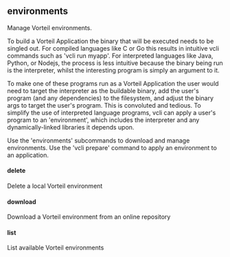 ## environments
Manage Vorteil environments.

To build a Vorteil Application the binary that will be executed needs to be
singled out. For compiled languages like C or Go this results in intuitive vcli
commands such as 'vcli run myapp'. For interpreted languages like Java, Python,
or Nodejs, the process is less intuitive because the binary being run is the
interpreter, whilst the interesting program is simply an argument to it.

To make one of these programs run as a Vorteil Application the user would need
to target the interpreter as the buildable binary, add the user's program (and
any dependencies) to the filesystem, and adjust the binary args to target the
user's program. This is convoluted and tedious. To simplify the use of
interpreted language programs, vcli can apply a user's program to an
'environment', which includes the interpreter and any dynamically-linked
libraries it depends upon.

Use the 'environments' subcommands to download and manage environments. Use the
'vcli prepare' command to apply an environment to an application.


#### delete
Delete a local Vorteil environment

#### download
Download a Vorteil environment from an online repository

#### list
List available Vorteil environments
